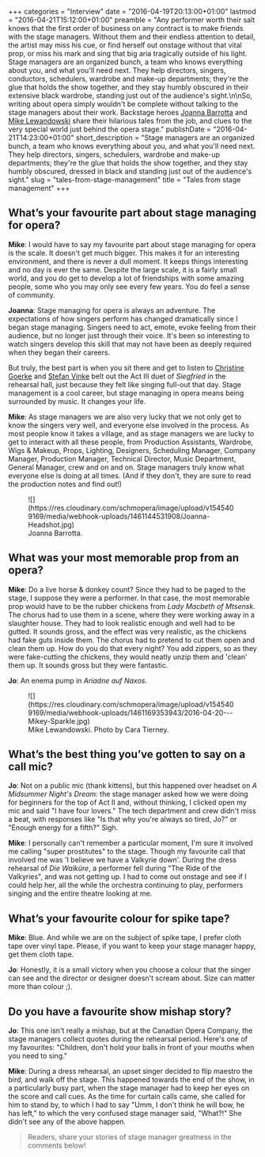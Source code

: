 +++
categories = "Interview"
date = "2016-04-19T20:13:00+01:00"
lastmod = "2016-04-21T15:12:00+01:00"
preamble = "Any performer worth their salt knows that the first order of business on any contract is to make friends with the stage managers. Without them and their endless attention to detail, the artist may miss his cue, or find herself out onstage without that vital prop, or miss his mark and sing that big aria tragically outside of his light. Stage managers are an organized bunch, a team who knows everything about you, and what you'll need next. They help directors, singers, conductors, schedulers, wardrobe and make-up departments; they're the glue that holds the show together, and they stay humbly obscured in their extensive black wardrobe, standing just out of the audience's sight.\n\nSo, writing about opera simply wouldn't be complete without talking to the stage managers about their work. Backstage heroes [Joanna Barrotta](https://twitter.com/JoJoBarBar) and [Mike Lewandowski](https://twitter.com/LewandowskiM) share their hilarious tales from the job, and clues to the very special world just behind the opera stage."
publishDate = "2016-04-21T14:23:00+01:00"
short_description = "Stage managers are an organized bunch, a team who knows everything about you, and what you'll need next. They help directors, singers, schedulers, wardrobe and make-up departments; they're the glue that holds the show together, and they stay humbly obscured, dressed in black and standing just out of the audience's sight."
slug = "tales-from-stage-management"
title = "Tales from stage management"
+++

## What’s your favourite part about stage managing for opera?
**Mike**: I would have to say my favourite part about stage managing for opera is the scale. It doesn't get much bigger. This makes it for an interesting environment, and there is never a dull moment. It keeps things interesting and no day is ever the same. Despite the large scale, it is a fairly small world, and you do get to develop a lot of friendships with some amazing people, some who you may only see every few years. You do feel a sense of community. 

**Joanna**: Stage managing for opera is always an adventure. The expectations of how singers perform has changed dramatically since I began stage managing.  Singers need to act, emote, evoke feeling from their audience, but no longer just through their voice. It's been so interesting to watch singers develop this skill that may not have been as deeply required when they began their careers.

But truly, the best part is when you sit there and get to listen to [Christine Goerke](/talking-with-singers-christine-goerke/) and [Stefan Vinke](/in-review-siegfried/) belt out the Act III duet of *Siegfried* in the rehearsal hall, just because they felt like singing full-out that day. Stage management is a cool career, but stage managing in opera means being surrounded by music. It changes your life.

**Mike**: As stage managers we are also very lucky that we not only get to know the singers very well, and everyone else involved in the process. As most people know it takes a village, and as stage managers we are lucky to get to interact with all these people, from Production Assistants, Wardrobe, Wigs & Makeup, Props, Lighting, Designers, Scheduling Manager, Company Manager, Production Manager, Technical Director, Music Department, General Manager, crew and on and on. Stage managers truly know what everyone else is doing at all times. (And if they don't, they are sure to read the production notes and find out!)

<figure data-type="image">
![](https://res.cloudinary.com/schmopera/image/upload/v1545409169/media/webhook-uploads/1461144531908/Joanna-Headshot.jpg)
<figcaption>Joanna Barrotta.</figcaption>
</figure>

##  What was your most memorable prop from an opera?

**Mike**: Do a live horse & donkey count? Since they had to be paged to the stage, I suppose they were a performer. In that case, the most memorable prop would have to be the rubber chickens from *Lady Macbeth of Mtsensk*. The chorus had to use them in a scene, where they were working away in a slaughter house. They had to look realistic enough and well had to be gutted. It sounds gross, and the effect was very realistic, as the chickens had fake guts inside them. The chorus had to pretend to cut them open and clean them up. How do you do that every night? You add zippers, so as they were fake-cutting the chickens, they would neatly unzip them and 'clean' them up. It sounds gross but they were fantastic.

**Jo**: An enema pump in *Ariadne auf Naxos*.

<figure data-type="image">
![](https://res.cloudinary.com/schmopera/image/upload/v1545409169/media/webhook-uploads/1461169353943/2016-04-20---Mikey-Sparkle.jpg)
<figcaption>Mike Lewandowski. Photo by Cara Tierney.</figcaption>
</figure>

## What’s the best thing you’ve gotten to say on a call mic?

**Jo**: Not on a public mic (thank kittens), but this happened over headset on *A Midsummer Night's Dream*: the stage manager asked how we were doing for beginners for the top of Act II and, without thinking, I clicked open my mic and said "I have four lovers." The tech department and crew didn't miss a beat, with responses like "Is that why you're always so tired, Jo?" or "Enough energy for a fifth?" Sigh.

**Mike**: I personally can't remember a particular moment, I'm sure it involved me calling "super prostitutes" to the stage. Though my favourite call that involved me was 'I believe we have a Valkyrie down'. During the dress rehearsal of *Die Walküre*, a performer fell during "The Ride of the Valkyries", and was not getting up. I had to come out onstage and see if I could help her, all the while the orchestra continuing to play, performers singing and the entire theatre looking at me.

## What’s your favourite colour for spike tape?

**Mike**: Blue. And while we are on the subject of spike tape, I prefer cloth tape over vinyl tape. Please, if you want to keep your stage manager happy, get them cloth tape.

**Jo**: Honestly, it is a small victory when you choose a colour that the singer can see and the director or designer doesn't scream about. Size can matter more than colour ;).

##  Do you have a favourite show mishap story?

**Jo**: This one isn't really a mishap, but at the Canadian Opera Company, the stage managers collect quotes during the rehearsal period. Here's one of my favourites: "Children, don't hold your balls in front of your mouths when you need to sing."

**Mike**: During a dress rehearsal, an upset singer decided to flip maestro the bird, and walk off the stage. This happened towards the end of the show, in a particularly busy part, when the stage manager had to keep her eyes on the score and call cues. As the time for curtain calls came, she called for him to stand by, to which I had to say "Umm, I don't think he will bow, he has left," to which the very confused stage manager said, "What?!" She didn't see any of the above happen.

>Readers, share your stories of stage manager greatness in the comments below!
